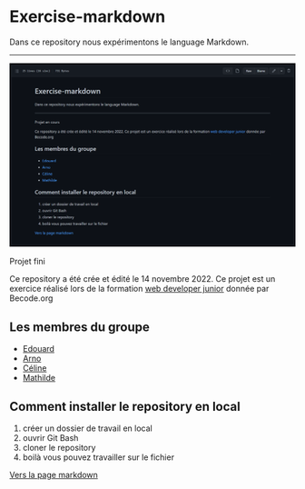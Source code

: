 # Exercise-markdown

Dans ce repository nous expérimentons le language Markdown.

---

![](README.png)

Projet fini

Ce repository a été crée et édité le 14 novembre 2022. Ce projet est un exercice réalisé lors de la formation [web developer junior](https://becode.org/fr/apprendre/developpeur-web-junior/) donnée par Becode.org

## Les membres du groupe

- [Edouard](https://github.com/Ed0598)
- [Arno](https://github.com/voltsn)
- [Céline](https://github.com/CV136)
- [Mathilde](https://github.com/MathildeCornelis)

## Comment installer le repository en local

1. créer un dossier de travail en local
2. ouvrir Git Bash
3. cloner le repository
4. boilà vous pouvez travailler sur le fichier

[Vers la page markdown](markdown.md)

